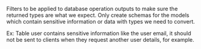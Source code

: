 Filters to be applied to database operation outputs to make sure the returned types are what we expect. Only create schemas for the models which contain sensitive information or data with types we need to convert.

Ex: Table user contains sensitive information like the user email, it should not be sent to clients when they request another user details, for example.
